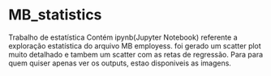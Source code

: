 # MB_statistics

  Trabalho de estatística
  Contém ipynb(Jupyter Notebook) referente a exploração estatística do arquivo MB employess.
foi gerado um scatter plot muito detalhado e tambem um scatter com as retas de regressão.
  Para para quem quiser apenas ver os outputs, estao disponiveis as imagens. 
